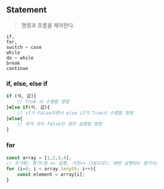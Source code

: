 ## Statement
> 명령과 흐름을 제어한다.
```
if,
for,
switch ~ case
while
do ~ while
break
continue
```

### if, else, else if
```js
if (식, 값){
    // True 시 수행할 명령
}else if(식, 값){
    // if가 False이면서 else if가 True시 수행할 명령
}else{
    // 위가 모두 False인 경우 실행할 명령
}
```

### for
```js
const array = [1,2,3,4];
// 초기화; 평가(참 => 실행, 거짓=> 다음으로); 매번 실행되는 평가식;
for (i=0; i < array.length; i++){
    const element = array[i];
}
```